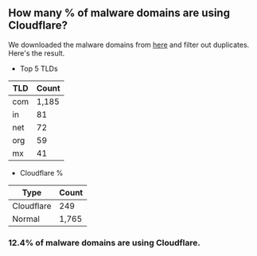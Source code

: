 ## How many % of malware domains are using Cloudflare?


We downloaded the malware domains from [here](https://urlhaus.abuse.ch) and filter out duplicates.
Here's the result.


[//]: # (start replacement)


- Top 5 TLDs

| TLD | Count |
| --- | --- |
| com | 1,185 |
| in | 81 |
| net | 72 |
| org | 59 |
| mx | 41 |


- Cloudflare %

| Type | Count |
| --- | --- |
| Cloudflare | 249 |
| Normal | 1,765 |


### 12.4% of malware domains are using Cloudflare.